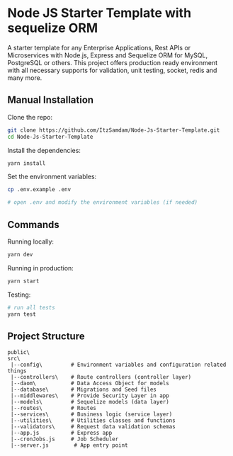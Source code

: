 # Node JS Starter Template with sequelize ORM

A starter template for any Enterprise Applications, Rest APIs or Microservices with Node.js, Express and Sequelize ORM for MySQL, PostgreSQL or others.
This project offers production ready environment with all necessary supports for validation, unit testing, socket, redis and many more.
## Manual Installation

Clone the repo:

```bash
git clone https://github.com/ItzSamdam/Node-Js-Starter-Template.git
cd Node-Js-Starter-Template
```

Install the dependencies:

```bash
yarn install
```

Set the environment variables:

```bash
cp .env.example .env

# open .env and modify the environment variables (if needed)
```

## Commands

Running locally:

```bash
yarn dev
```

Running in production:

```bash
yarn start
```

Testing:

```bash
# run all tests
yarn test

```

## Project Structure

```
public\
src\
 |--config\         # Environment variables and configuration related things
 |--controllers\    # Route controllers (controller layer)
 |--daom\           # Data Access Object for models
 |--database\       # Migrations and Seed files
 |--middlewares\    # Provide Security Layer in app
 |--models\         # Sequelize models (data layer)
 |--routes\         # Routes
 |--services\       # Business logic (service layer)
 |--utilities\      # Utilities classes and functions
 |--validators\     # Request data validation schemas
 |--app.js          # Express app
 |--cronJobs.js     # Job Scheduler
 |--server.js        # App entry point
```